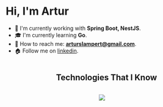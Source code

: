# Hi, I'm Artur

- 💎 I'm currently working with **Spring Boot, NestJS**.
- 🎓 I'm currently learning **Go**.
- 🤝 How to reach me: **arturslampert@gmail.com**.
- 🏠 Follow me on [linkedin](https://www.linkedin.com/in/artur-santos-lampert-18aa61249/).

<!--h1 without bottom border-->
<div id="user-content-toc">
  <ul align="center">
    <summary><h2 style="display: inline-block">Technologies That I Know</h2></summary>
  </ul>
</div>
<!--tech stack icons-->
<p align="center">
  <a href="https://skillicons.dev">
    <img src="https://skillicons.dev/icons?i=git,docker,github,java,js,linux,mongodb,mysql,nestjs,nodejs,postman,py,vscode&perline=14" />
  </a>
</p>
